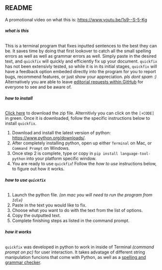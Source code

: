 ## README

A promotional video on what this is:
https://www.youtu.be/1s9--S-5-Kg

###### **what is this**
This is a terminal program that fixes inputted sentences to the best they can be. It saves time by doing that first lookover to catch all the small spelling errors as well as well as grammar errors as well. Simply paste in the desired text, and `quickfix` will quickly and efficiently fix up your document. `quickfix` has not been extensivly tested, so while it is in its initial stages, `quickfix` will have a feedback option embeded directly into the program for you to report bugs, recommend features, or just show your appreciation. _pls dont spam :)_ Alternatively you are able to leave [editorial requests within GitHub](https://github.com/wncry/quickfix/pulls) for everyone to see and be aware of.

###### **how to install**

[Click here](https://github.com/wncry/quickfix/archive/main.zip) to download the zip file. Alternitivly you can click on the `[⬇CODE]` in green. Once it is downloaded, follow the specific instructions below to install `quickfix`.

1. Download and install the latest version of python: https://www.python.org/downloads/.
2. After completely installing python, open up either `Terminal` on Mac, or `Command Prompt` on Windows.
3. Once step 2 is complete, type or copy in `pip install language-tool-python` into your platform specific window.
5. You are ready to use `quickfix`! Follow the *how to use* instructions below, to figure out how it works.

###### **how to use `quickfix`**

1. Launch the python file. *(on mac you will need to run the program from `Idle`)*
2. Paste in the text you would like to fix.
3. Choose what you want to do with the text from the list of options.
4. Copy the outputted text.
5. Complete finishing steps as listed in the command prompt.

###### **how it works**

`quickfix` was developed in python to work in inside of Terminal *(command prompt on pc)* for user interaction. It takes advatage of different string manipulation funcions that come with Python, as well as a [spelling and grammar checker](https://predictivehacks.com/languagetool-grammar-and-spell-checker-in-python/).
